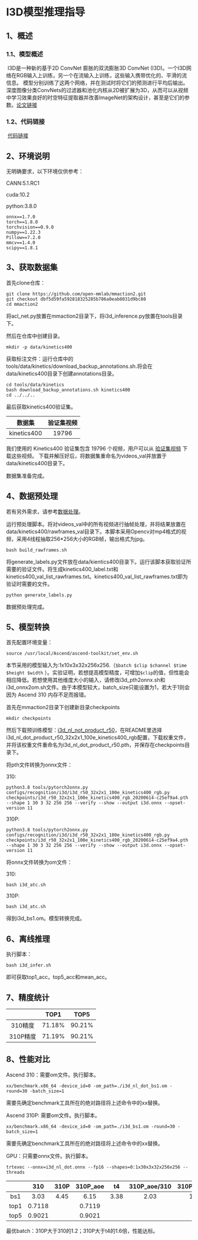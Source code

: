 # I3D模型推理指导

## 1、概述

### 1.1、模型概述

​		I3D是一种新的基于2D ConvNet 膨胀的双流膨胀3D ConvNet (I3D)。一个I3D网络在RGB输入上训练，另一个在流输入上训练，这些输入携带优化的、平滑的流信息。 模型分别训练了这两个网络，并在测试时将它们的预测进行平均后输出。深度图像分类ConvNets的过滤器和池化内核从2D被扩展为3D，从而可以从视频中学习效果良好的时空特征提取器并改善ImageNet的架构设计，甚至是它们的参数。[论文链接](https://openaccess.thecvf.com/content_cvpr_2017/html/Carreira_Quo_Vadis_Action_CVPR_2017_paper.html)

### 1.2、代码链接

​		[代码链接](https://github.com/open-mmlab/mmaction2)

## 2、环境说明

无明确要求，以下环境仅供参考：

CANN:5.1.RC1

cuda:10.2

python:3.8.0
```shell
onnx==1.7.0
torch==1.8.0
torchvision==0.9.0
numpy==1.22.3
Pillow==7.2.0
mmcv==1.4.0
scipy==1.8.1
```

## 3、获取数据集

首先clone仓库：

```shell
git clone https://github.com/open-mmlab/mmaction2.git
git checkout dbf5d59fa592818325285b786a0eab8031d9bc80
cd mmaction2
```

将acl_net.py放置在mmaction2目录下，将i3d_inference.py放置在tools目录下。

然后在仓库中创建目录。

```shell
mkdir -p data/kinetics400
```

获取标注文件：运行仓库中的tools/data/kinetics/download_backup_annotations.sh.将会在data/kinetics400目录下创建annotations目录。

```shell
cd tools/data/kinetics
bash download_backup_annotations.sh kinetics400
cd ../../..
```

最后获取kinetics400验证集。

|   数据集    | 验证集视频 |
| :---------: | :--------: |
| kinetics400 |   19796    |

我们使用的 Kinetics400 验证集包含 19796 个视频，用户可以从 [验证集视频](https://mycuhk-my.sharepoint.com/:u:/g/personal/1155136485_link_cuhk_edu_hk/EbXw2WX94J1Hunyt3MWNDJUBz-nHvQYhO9pvKqm6g39PMA?e=a9QldB) 下载这些视频。
下载并解压好后，将数据集重命名为videos_val并放置于data/kinetics400目录下。

数据集准备完成。

## 4、数据预处理

若有另外需求，请参考[数据处理](docs_zh_CN/data_preparation.md)。

运行预处理脚本。将对videos_val中的所有视频进行抽帧处理，并将结果放置在data/kinetics400/rawframes_val目录下。本脚本采用Opencv对mp4格式的视频，采用4线程抽取256*256大小的RGB帧，输出格式为jpg。

```shell
bash build_rawframes.sh
```

将generate_labels.py文件放在data/kientics400目录下。运行该脚本获取验证所需要的验证文件。将生成kinetics400_label.txt和kinetics400_val_list_rawframes.txt。kinetics400_val_list_rawframes.txt即为验证时需要的文件。

```shell
python generate_labels.py
```

数据预处理完成。

## 5、模型转换

首先配置环境变量：

```shell
source /usr/local/Ascend/ascend-toolkit/set_env.sh
```

本节采用的模型输入为:1x10x3x32x256x256.（`$batch $clip $channel $time $height $width` ）。实验证明，若想提高模型精度，可增加`$clip`的值，但性能会相应降低。若想使用其他维度大小的输入，请修改i3d_pth2onnx.sh和i3d_onnx2om.sh文件。由于本模型较大，batch_size只能设置为1，若大于1则会因为 Ascend 310 内存不足而报错。

首先在mmaction2目录下创建新目录checkpoints

```shell
mkdir checkpoints
```

然后下载预训练模型：[i3d_nl_not_product_r50](https://github.com/open-mmlab/mmaction2/tree/master/configs/recognition/i3d)，在README里选择i3d_nl_dot_product_r50_32x2x1_100e_kinetics400_rgb配置，下载权重文件，并将该权重文件重命名为i3d_nl_dot_product_r50.pth，并保存在checkpoints目录下。

将pth文件转换为onnx文件：

310:
```
python3.8 tools/pytorch2onnx.py configs/recognition/i3d/i3d_r50_32x2x1_100e_kinetics400_rgb.py checkpoints/i3d_r50_32x2x1_100e_kinetics400_rgb_20200614-c25ef9a4.pth --shape 1 30 3 32 256 256 --verify --show --output i3d.onnx --opset-version 11
```

310P:
```
python3.8 tools/pytorch2onnx.py configs/recognition/i3d/i3d_r50_32x2x1_100e_kinetics400_rgb.py checkpoints/i3d_r50_32x2x1_100e_kinetics400_rgb_20200614-c25ef9a4.pth --shape 1 30 3 32 256 256 --verify --show --output i3d.onnx --opset-version 11
```
将onnx文件转换为om文件：


310:
```shell
bash i3d_atc.sh
```
310P:
```shell
bash i3d_atc.sh
```
得到i3d_bs1.om。模型转换完成。

## 6、离线推理

执行脚本：

```shell
bash i3d_infer.sh
```

即可获取top1_acc，top5_acc和mean_acc。



## 7、精度统计
|        | TOP1 | TOP5 | 
| :----: | :---: | :----:|
| 310精度  | 71.18% |   90.21%   |
| 310P精度 |71.19% |   90.21%   |

## 8、性能对比

Ascend 310：需要om文件。执行脚本。

```shell
xx/benchmark.x86_64 -device_id=0 -om_path=./i3d_nl_dot_bs1.om -round=30 -batch_size=1
```

需要先确定benchmark工具所在的绝对路径将上述命令中的xx替换。


Ascend 310P: 需要om文件。执行脚本。

```shell
xx/benchmark.x86_64 -device_id=0 -om_path=./i3d_bs1.om -round=30 -batch_size=1
```
需要先确定benchmark工具所在的绝对路径将上述命令中的xx替换。

GPU：只需要onnx文件。执行脚本。

```shell
trtexec --onnx=i3d_nl_dot.onnx --fp16 --shapes=0:1x30x3x32x256x256 --threads
```

|  |  310  | 310P | 310P_aoe | t4 |310P_aoe/310|310P_aoe/t4|
| :------: | :---: | :----: | :------: | :----: |:----: |:----: |
|    bs1     | 3.03 |   4.45    |    6.15    | 3.38 |2.03|1.82|
|    top1     | 0.7118 |       |    0.7119    |  |||
|  top5   | 0.9021 |      |    0.9021    |  |||


最优batch：310P大于310的1.2；310P大于t4的1.6倍，性能达标。